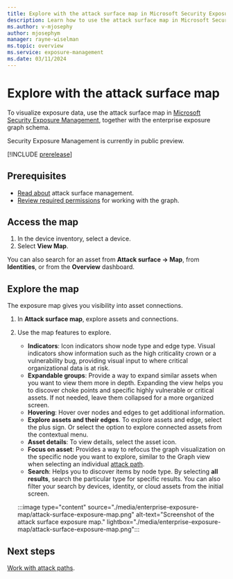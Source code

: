 ```yaml
---
title: Explore with the attack surface map in Microsoft Security Exposure Management
description: Learn how to use the attack surface map in Microsoft Security Exposure Management.
ms.author: v-mjosephy
author: mjosephym
manager: rayne-wiselman
ms.topic: overview
ms.service: exposure-management
ms.date: 03/11/2024
---
```


# Explore with the attack surface map

To visualize exposure data, use the attack surface map in [Microsoft Security Exposure Management](microsoft-security-exposure-management.md), together with the enterprise exposure graph schema.

Security Exposure Management is currently in public preview.

[!INCLUDE [prerelease](../includes//prerelease.md)]

## Prerequisites

- [Read about](cross-workload-attack-surfaces.md) attack surface management.
- [Review required permissions](prerequisites.md#permissions) for working with the graph.

## Access the map

1. In the device inventory, select a device.
1. Select **View Map**.

You can also search for an asset from **Attack surface -> Map**, from **Identities**, or from the **Overview** dashboard.

## Explore the map

The exposure map gives you visibility into asset connections.

1. In **Attack surface map**, explore assets and connections.
1. Use the map features to explore.
    - **Indicators**: Icon indicators show node type and edge type. Visual indicators show information such as the high criticality crown or a vulnerability bug, providing visual input to where critical organizational data is at risk.
    - **Expandable groups**: Provide a way to expand similar assets when you want to view them more in depth. Expanding the view helps you to discover choke points and specific highly vulnerable or critical assets. If not needed, leave them collapsed for a more organized screen.
    - **Hovering**: Hover over nodes and edges to get additional information.
    - **Explore assets and their edges**. To explore assets and edge, select the plus sign. Or select the option to explore connected assets from the contextual menu.
    - **Asset details**: To view details, select the asset icon.
    - **Focus on asset**: Provides a way to refocus the graph visualization on the specific node you want to explore, similar to the Graph view when selecting an individual [attack path](review-attack-paths.md).
    - **Search**: Helps you to discover items by node type. By selecting **all results**, search the particular type for specific results. You can also filter your search by devices, identity, or cloud assets from the initial screen.


    :::image type="content" source="./media/enterprise-exposure-map/attack-surface-exposure-map.png" alt-text="Screenshot of the attack surface exposure map." lightbox="./media/enterprise-exposure-map/attack-surface-exposure-map.png":::

## Next steps

[Work with attack paths](work-attack-paths-overview.md).
